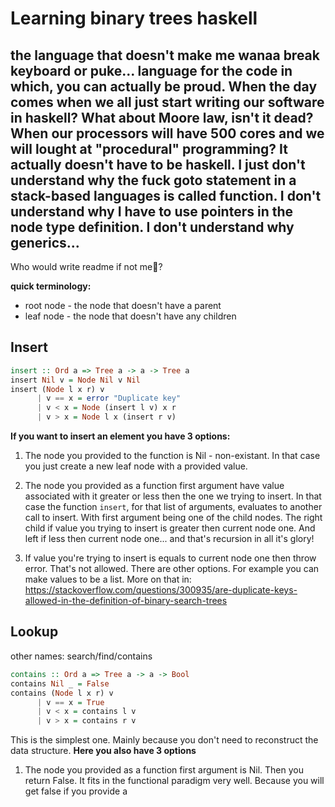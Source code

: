 # Learning binary trees haskell
the language that doesn't make me wanaa break keyboard or puke... language for the code in which, you can actually be proud. When the day comes when we all just start writing our software in haskell? What about Moore law, isn't it dead? When our processors will have 500 cores and we will lought at "procedural" programming? It actually doesn't have to be haskell. I just don't understand why the fuck goto statement in a stack-based languages is called function. I don't understand why I have to use pointers in the node type definition. I don't understand why generics...
---

Who would write readme if not me:deciduous_tree:?

**quick terminology:**
- root node - the node that doesn't have a parent
- leaf node - the node that doesn't have any children


## Insert

```haskell
insert :: Ord a => Tree a -> a -> Tree a
insert Nil v = Node Nil v Nil
insert (Node l x r) v
      | v == x = error "Duplicate key"
      | v < x = Node (insert l v) x r
      | v > x = Node l x (insert r v)
```
**If you want to insert an element you have 3 options:**
1. The node you provided to the function is Nil - non-existant.
In that case you just create a new leaf node with a provided value.

2. The node you provided as a function first argument have value associated with it greater or less then the one we trying to insert.
In that case the function `insert`, for that list of arguments, evaluates to another call to insert. With first argument being one of the child nodes. The right child if value you trying to insert is greater then current node one. And left if less then current node one... and that's recursion in all it's glory!

3. If value you're trying to insert is equals to current node one then throw error. That's not allowed. There are other options. For example you can make values to be a list.
More on that in:
https://stackoverflow.com/questions/300935/are-duplicate-keys-allowed-in-the-definition-of-binary-search-trees


## Lookup
other names: search/find/contains
```haskell
contains :: Ord a => Tree a -> a -> Bool
contains Nil _ = False
contains (Node l x r) v
      | v == x = True
      | v < x = contains l v
      | v > x = contains r v
```
This is the simplest one. Mainly because you don't need to reconstruct the data structure.
**Here you also have 3 options**
1. The node you provided as a function first argument is Nil. Then you return False. It fits in the functional paradigm very well. Because you will get false if you provide a

